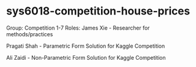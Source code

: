 # sys6018-competition-house-prices
Group: Competition 1-7
Roles:
James Xie - Researcher for methods/practices

Pragati Shah - Parametric Form Solution for Kaggle Competition

Ali Zaidi - Non-Parametric Form Solution for Kaggle Competition
